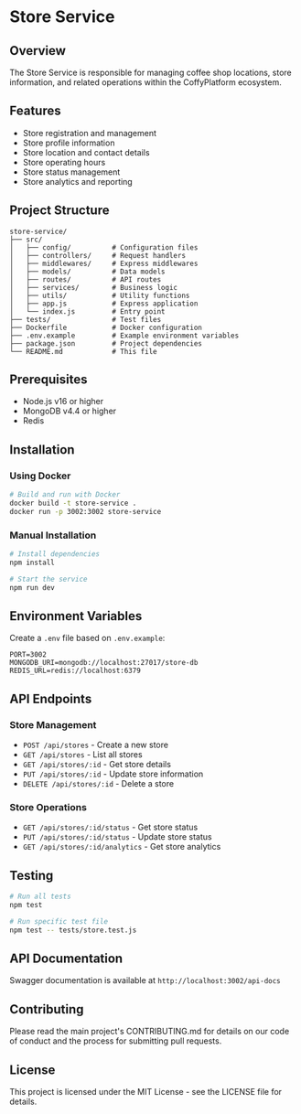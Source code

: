 # Store Service

## Overview
The Store Service is responsible for managing coffee shop locations, store information, and related operations within the CoffyPlatform ecosystem.

## Features
- Store registration and management
- Store profile information
- Store location and contact details
- Store operating hours
- Store status management
- Store analytics and reporting

## Project Structure
```
store-service/
├── src/
│   ├── config/          # Configuration files
│   ├── controllers/     # Request handlers
│   ├── middlewares/     # Express middlewares
│   ├── models/          # Data models
│   ├── routes/          # API routes
│   ├── services/        # Business logic
│   ├── utils/           # Utility functions
│   ├── app.js           # Express application
│   └── index.js         # Entry point
├── tests/               # Test files
├── Dockerfile           # Docker configuration
├── .env.example         # Example environment variables
├── package.json         # Project dependencies
└── README.md            # This file
```

## Prerequisites
- Node.js v16 or higher
- MongoDB v4.4 or higher
- Redis

## Installation

### Using Docker
```bash
# Build and run with Docker
docker build -t store-service .
docker run -p 3002:3002 store-service
```

### Manual Installation
```bash
# Install dependencies
npm install

# Start the service
npm run dev
```

## Environment Variables
Create a `.env` file based on `.env.example`:
```env
PORT=3002
MONGODB_URI=mongodb://localhost:27017/store-db
REDIS_URL=redis://localhost:6379
```

## API Endpoints

### Store Management
- `POST /api/stores` - Create a new store
- `GET /api/stores` - List all stores
- `GET /api/stores/:id` - Get store details
- `PUT /api/stores/:id` - Update store information
- `DELETE /api/stores/:id` - Delete a store

### Store Operations
- `GET /api/stores/:id/status` - Get store status
- `PUT /api/stores/:id/status` - Update store status
- `GET /api/stores/:id/analytics` - Get store analytics

## Testing
```bash
# Run all tests
npm test

# Run specific test file
npm test -- tests/store.test.js
```

## API Documentation
Swagger documentation is available at `http://localhost:3002/api-docs`

## Contributing
Please read the main project's CONTRIBUTING.md for details on our code of conduct and the process for submitting pull requests.

## License
This project is licensed under the MIT License - see the LICENSE file for details. 